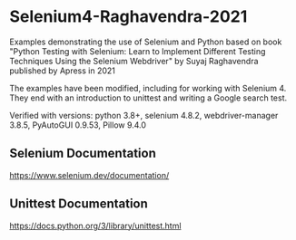 # Selenium4-Raghavendra-2021

Examples demonstrating the use of Selenium and Python based on book "Python Testing with Selenium: Learn to Implement Different Testing Techniques Using the Selenium Webdriver" by Suyaj Raghavendra published by Apress in 2021

The examples have been modified, including for working with Selenium 4. They end with an introduction to unittest and writing a Google search test.

Verified with versions: python 3.8+, selenium 4.8.2, webdriver-manager 3.8.5, PyAutoGUI 0.9.53, Pillow 9.4.0

## Selenium Documentation 

https://www.selenium.dev/documentation/

## Unittest Documentation

https://docs.python.org/3/library/unittest.html
